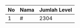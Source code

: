 | No | Nama            | Jumlah Level |
|----|-----------------|--------------|
| 1  | #    |    2304        |
